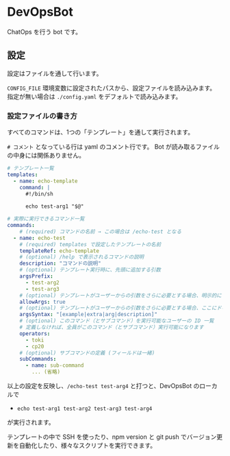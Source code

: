 # DevOpsBot

ChatOps を行う bot です。

## 設定

設定はファイルを通して行います。

`CONFIG_FILE` 環境変数に設定されたパスから、設定ファイルを読み込みます。
指定が無い場合は `./config.yaml` をデフォルトで読み込みます。

### 設定ファイルの書き方

すべてのコマンドは、1つの「テンプレート」を通して実行されます。

`# コメント` となっている行は yaml のコメント行です。
Bot が読み取るファイルの中身には関係ありません。

```yaml
# テンプレート一覧
templates:
  - name: echo-template
    command: |
      #!/bin/sh
      
      echo test-arg1 "$@"

# 実際に実行できるコマンド一覧
commands:
    # (required) コマンドの名前 → この場合は /echo-test となる
  - name: echo-test
    # (required) templates で設定したテンプレートの名前
    templateRef: echo-template
    # (optional) /help で表示されるコマンドの説明
    description: "コマンドの説明"    
    # (optional) テンプレート実行時に、先頭に追加する引数
    argsPrefix:
      - test-arg2
      - test-arg3
    # (optional) テンプレートがユーザーからの引数をさらに必要とする場合、明示的に true と書く
    allowArgs: true
    # (optional) テンプレートがユーザーからの引数をさらに必要とする場合、ここにドキュメントを行う
    argsSyntax: "[example|extra|arg|description]"
    # (optional) このコマンド（とサブコマンド）を実行可能なユーザーの ID 一覧
    # 定義しなければ、全員がこのコマンド（とサブコマンド）実行可能になります
    operators:
      - toki
      - cp20
    # (optional) サブコマンドの定義 (フィールドは一緒)
    subCommands:
      - name: sub-command
        ... (省略)
```

以上の設定を反映し、`/echo-test test-arg4` と打つと、DevOpsBot のローカルで

- `echo test-arg1 test-arg2 test-arg3 test-arg4`

が実行されます。

テンプレートの中で SSH を使ったり、npm version と git push でバージョン更新を自動化したり、様々なスクリプトを実行できます。
